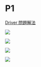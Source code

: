 # P1

[Driver 問題解法](https://annhanmovienight.wordpress.com/2016/07/29/prolific-usb-to-serial-comm-port-%E8%A3%9D%E7%BD%AE%E7%84%A1%E6%B3%95%E5%95%9F%E5%8B%95-win10-driver/)

![](https://i.imgur.com/Vdjc99G.png)

![](https://i.imgur.com/ccBd0gi.png)

![](https://i.imgur.com/1WfhiWt.png)

![](https://i.imgur.com/WpkCjnw.png)
